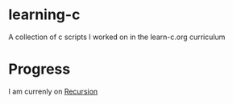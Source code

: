 # learning-c
A collection of c scripts I worked on in the learn-c.org curriculum

# Progress
I am currenly on [Recursion](https://www.learn-c.org/en/Recursion)  
